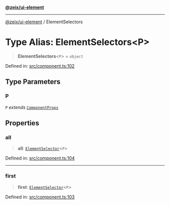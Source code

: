 [**@zeix/ui-element**](../README.md)

***

[@zeix/ui-element](../globals.md) / ElementSelectors

# Type Alias: ElementSelectors\<P\>

> **ElementSelectors**\<`P`\> = `object`

Defined in: [src/component.ts:102](https://github.com/zeixcom/ui-element/blob/1c318eb583bce4633e1df4a42dee77859303e28e/src/component.ts#L102)

## Type Parameters

### P

`P` *extends* [`ComponentProps`](ComponentProps.md)

## Properties

### all

> **all**: [`ElementSelector`](ElementSelector.md)\<`P`\>

Defined in: [src/component.ts:104](https://github.com/zeixcom/ui-element/blob/1c318eb583bce4633e1df4a42dee77859303e28e/src/component.ts#L104)

***

### first

> **first**: [`ElementSelector`](ElementSelector.md)\<`P`\>

Defined in: [src/component.ts:103](https://github.com/zeixcom/ui-element/blob/1c318eb583bce4633e1df4a42dee77859303e28e/src/component.ts#L103)
